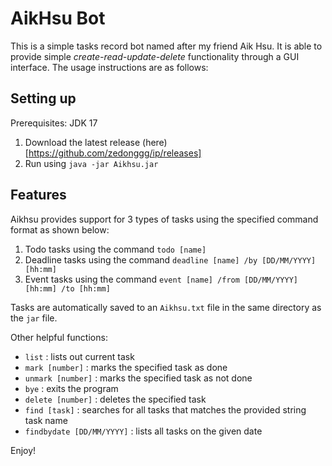 # AikHsu Bot

This is a simple tasks record bot named after my friend Aik Hsu. It is able to provide simple *create-read-update-delete* functionality through a GUI interface. The usage instructions are as follows:

## Setting up

Prerequisites: JDK 17

1. Download the latest release (here)[https://github.com/zedonggg/ip/releases]
2. Run using `java -jar Aikhsu.jar`

## Features
Aikhsu provides support for 3 types of tasks using the specified command format as shown below:
1. Todo tasks using the command `todo [name]`
2. Deadline tasks using the command `deadline [name] /by [DD/MM/YYYY] [hh:mm]`
3. Event tasks using the command `event [name] /from [DD/MM/YYYY] [hh:mm] /to [hh:mm]`

Tasks are automatically saved to an `Aikhsu.txt` file in the same directory as the `jar` file.

Other helpful functions:
- `list` : lists out current task
- `mark [number]` : marks the specified task as done
- `unmark [number]` : marks the specified task as not done
- `bye` : exits the program
- `delete [number]` : deletes the specified task
- `find [task]` : searches for all tasks that matches the provided string task name
- `findbydate [DD/MM/YYYY]` : lists all tasks on the given date

Enjoy!

